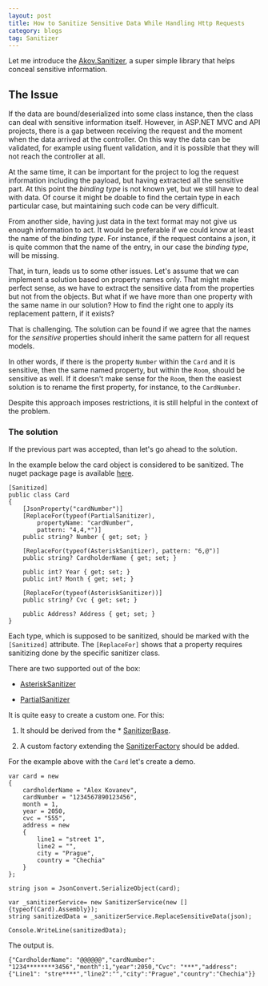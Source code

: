 ```yaml
---
layout: post
title: How to Sanitize Sensitive Data While Handling Http Requests
category: blogs
tag: Sanitizer
---
```


Let me introduce the [Akov.Sanitizer](https://github.com/akovanev/Sanitizer/), a super simple library that helps conceal sensitive information. 

## The Issue

If the data are bound/deserialized into some class instance, then the class can deal with sensitive information itself. However, in ASP.NET MVC and API projects, there is a gap between receiving the request and the moment when the data arrived at the controller. On this way the data can be validated, for example using fluent validation, and it is possible that they will not reach the controller at all. 

At the same time, it can be important for the project to log the request information including the payload, but having extracted all the sensitive part. At this point the *binding type* is not known yet, but we still have to deal with data. Of course it might be doable to find the certain type in each particular case, but maintaining such code can be very difficult.

From another side, having just data in the text format may not give us enough information to act. It would be preferable if we could know at least the name of the *binding type*. For instance, if the request contains a json, it is quite common that the name of the entry, in our case the *binding type*, will be missing. 

That, in turn, leads us to some other issues. Let's assume that we can implement a solution based on property names only. That might make perfect sense, as we have to extract the sensitive data from the properties but not from the objects. But what if we have more than one property with the same name in our solution? How to find the right one to apply its replacement pattern, if it exists?

That is challenging. The solution can be found if we agree that the names for the *sensitive* properties should inherit the same pattern for all request models.

In other words, if there is the property `Number` within the `Card` and it is sensitive, then the same named property, but within the `Room`, should be sensitive as well. If it doesn't make sense for the `Room`, then the easiest solution is to rename the first property, for instance, to the `CardNumber`.

Despite this approach imposes restrictions, it is still helpful in the context of the problem.

### The solution

If the previous part was accepted, than let's go ahead to the solution.

In the example below the card object is considered to be sanitized. The nuget package page is available [here](https://www.nuget.org/packages/Akov.Sanitizer/).
<pre><code class="language-cs">[Sanitized]
public class Card
{
    [JsonProperty("cardNumber")] 
    [ReplaceFor(typeof(PartialSanitizer), 
        propertyName: "cardNumber", 
        pattern: "4,4,*")]
    public string? Number { get; set; }

    [ReplaceFor(typeof(AsteriskSanitizer), pattern: "6,@")]
    public string? CardholderName { get; set; }

    public int? Year { get; set; }
    public int? Month { get; set; }

    [ReplaceFor(typeof(AsteriskSanitizer))]
    public string? Cvc { get; set; }

    public Address? Address { get; set; }
}
</code></pre>

Each type, which is supposed to be sanitized, should be marked with the `[Sanitized]` attribute. The `[ReplaceFor]` shows that a property requires sanitizing done by the specific sanitizer class. 

There are two supported out of the box: 

* [AsteriskSanitizer](https://github.com/akovanev/Sanitizer/blob/master/Akov.Sanitizer/Sanitizers/AsteriskSanitizer.cs)

* [PartialSanitizer](https://github.com/akovanev/Sanitizer/blob/master/Akov.Sanitizer/Sanitizers/PartialSanitizer.cs)

It is quite easy to create a custom one. For this:

1. It should be derived from the * [SanitizerBase](https://github.com/akovanev/Sanitizer/blob/master/Akov.Sanitizer/Sanitizers/SanitizerBase.cs). 

2. A custom factory extending the [SanitizerFactory](https://github.com/akovanev/Sanitizer/blob/master/Akov.Sanitizer/Sanitizers/SanitizerFactory.cs) should be added.

For the example above with the `Card` let's create a demo.

<pre><code class="language-cs">var card = new
{
    cardholderName = "Alex Kovanev",
    cardNumber = "1234567890123456",
    month = 1,
    year = 2050,
    cvc = "555",
    address = new
    {
        line1 = "street 1",
        line2 = "",
        city = "Prague",
        country = "Chechia"
    }
};

string json = JsonConvert.SerializeObject(card);

var _sanitizerService= new SanitizerService(new []{typeof(Card).Assembly});
string sanitizedData = _sanitizerService.ReplaceSensitiveData(json);

Console.WriteLine(sanitizedData);
</code></pre>

The output is.
<pre><code class="nohighlight">{"CardholderName": "@@@@@@","cardNumber": "1234********3456","month":1,"year":2050,"Cvc": "***","address":{"Line1": "stre****","line2":"","city":"Prague","country":"Chechia"}}</code></pre>
